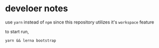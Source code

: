 
# develoer notes

use `yarn` instead of `npm` since this repository utilizes it's `workspace` feature

to start run,

```
yarn && lerna bootstrap
```
